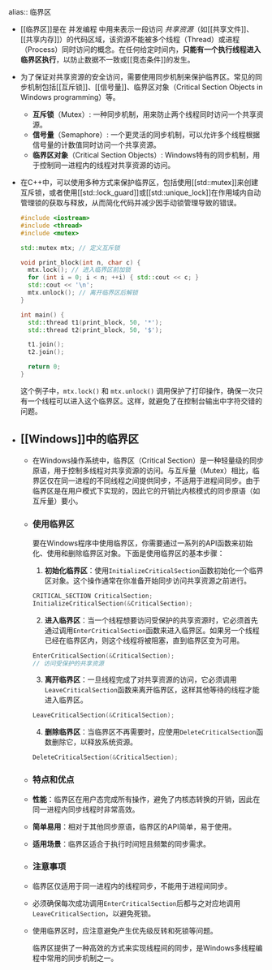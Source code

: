 alias:: 临界区

- [[临界区]]是在 并发编程 中用来表示一段访问 *共享资源*（如[[共享文件]]、[[共享内存]]）的代码区域，该资源不能被多个线程（Thread）或进程（Process）同时访问的概念。在任何给定时间内，**只能有一个执行线程进入临界区执行**，以防止数据不一致或[[竞态条件]]的发生。
- 为了保证对共享资源的安全访问，需要使用同步机制来保护临界区。常见的同步机制包括[[互斥锁]]、[[信号量]]、临界区对象（Critical Section Objects in Windows programming）等。
	- **互斥锁**（Mutex）: 一种同步机制，用来防止两个线程同时访问一个共享资源。
	- **信号量**（Semaphore）: 一个更灵活的同步机制，可以允许多个线程根据信号量的计数值同时访问一个共享资源。
	- **临界区对象**（Critical Section Objects）: Windows特有的同步机制，用于控制同一进程内的线程对共享资源的访问。
- 在C++中，可以使用多种方式来保护临界区，包括使用[[std::mutex]]来创建互斥锁，或者使用[[std::lock_guard]]或[[std::unique_lock]]在作用域内自动管理锁的获取与释放，从而简化代码并减少因手动锁管理导致的错误。
  
  ```cpp
  #include <iostream>
  #include <thread>
  #include <mutex>
  
  std::mutex mtx; // 定义互斥锁
  
  void print_block(int n, char c) {
    mtx.lock(); // 进入临界区前加锁
    for (int i = 0; i < n; ++i) { std::cout << c; }
    std::cout << '\n';
    mtx.unlock(); // 离开临界区后解锁
  }
  
  int main() {
    std::thread t1(print_block, 50, '*');
    std::thread t2(print_block, 50, '$');
  
    t1.join();
    t2.join();
  
    return 0;
  }
  ```
  
  这个例子中，`mtx.lock()` 和 `mtx.unlock()` 调用保护了打印操作，确保一次只有一个线程可以进入这个临界区。这样，就避免了在控制台输出中字符交错的问题。
- ## [[Windows]]中的临界区
	- 在Windows操作系统中，临界区（Critical Section）是一种轻量级的同步原语，用于控制多线程对共享资源的访问。与互斥量（Mutex）相比，临界区仅在同一进程的不同线程之间提供同步，不适用于进程间同步。由于临界区是在用户模式下实现的，因此它的开销比内核模式的同步原语（如互斥量）要小。
	- ### 使用临界区
	  
	  要在Windows程序中使用临界区，你需要通过一系列的API函数来初始化、使用和删除临界区对象。下面是使用临界区的基本步骤：
	  
	  1. **初始化临界区**：使用`InitializeCriticalSection`函数初始化一个临界区对象。这个操作通常在你准备开始同步访问共享资源之前进行。
	  
	   ```cpp
	   CRITICAL_SECTION CriticalSection;
	   InitializeCriticalSection(&CriticalSection);
	   ```
	  
	  2. **进入临界区**：当一个线程想要访问受保护的共享资源时，它必须首先通过调用`EnterCriticalSection`函数来进入临界区。如果另一个线程已经在临界区内，则这个线程将被阻塞，直到临界区变为可用。
	  
	   ```cpp
	   EnterCriticalSection(&CriticalSection);
	   // 访问受保护的共享资源
	   ```
	  
	  3. **离开临界区**：一旦线程完成了对共享资源的访问，它必须调用`LeaveCriticalSection`函数来离开临界区，这样其他等待的线程才能进入临界区。
	  
	   ```cpp
	   LeaveCriticalSection(&CriticalSection);
	   ```
	  
	  4. **删除临界区**：当临界区不再需要时，应使用`DeleteCriticalSection`函数删除它，以释放系统资源。
	  
	   ```cpp
	   DeleteCriticalSection(&CriticalSection);
	   ```
	- ### 特点和优点
	- **性能**：临界区在用户态完成所有操作，避免了内核态转换的开销，因此在同一进程内同步线程时非常高效。
	- **简单易用**：相对于其他同步原语，临界区的API简单，易于使用。
	- **适用场景**：临界区适合于执行时间短且频繁的同步需求。
	- ### 注意事项
	- 临界区仅适用于同一进程内的线程同步，不能用于进程间同步。
	- 必须确保每次成功调用`EnterCriticalSection`后都与之对应地调用`LeaveCriticalSection`，以避免死锁。
	- 使用临界区时，应注意避免产生优先级反转和死锁等问题。
	  
	  临界区提供了一种高效的方式来实现线程间的同步，是Windows多线程编程中常用的同步机制之一。